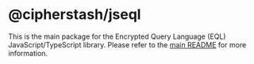 # @cipherstash/jseql

This is the main package for the Encrypted Query Language (EQL) JavaScript/TypeScript library.
Please refer to the [main README](../../README.md) for more information.
